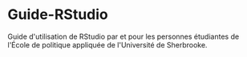 # Guide-RStudio
Guide d'utilisation de RStudio par et pour les personnes étudiantes de l'École de politique appliquée de l'Université de Sherbrooke.
